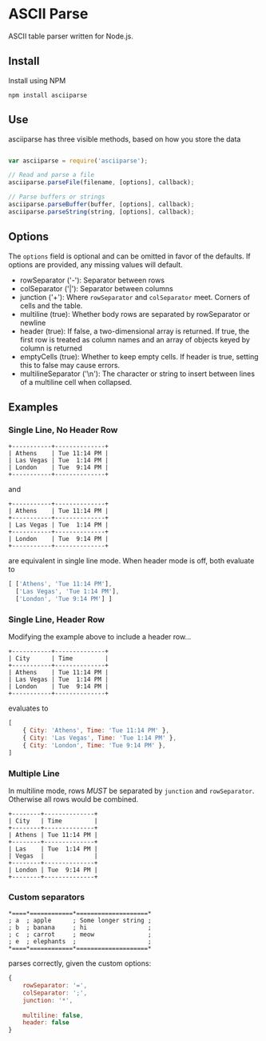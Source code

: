 # ASCII Parse

ASCII table parser written for Node.js.

## Install

Install using NPM

``` Shell
npm install asciiparse
```

## Use

asciiparse has three visible methods, based on how you store the data

``` javascript

var asciiparse = require('asciiparse');

// Read and parse a file
asciiparse.parseFile(filename, [options], callback);

// Parse buffers or strings
asciiparse.parseBuffer(buffer, [options], callback);
asciiparse.parseString(string, [options], callback);
```

## Options

The `options` field is optional and can be omitted in favor of the defaults. If options are provided, any missing values will default.

* rowSeparator        ('-'): Separator between rows
* colSeparator        ('|'): Separator between columns
* junction            ('+'): Where `rowSeparator` and `colSeparator` meet. Corners of cells and the table.
* multiline          (true): Whether body rows are separated by rowSeparator or newline
* header             (true): If false, a two-dimensional array is returned. If true, the first row is treated as column names and an array of objects keyed by column is returned
* emptyCells         (true): Whether to keep empty cells. If header is true, setting this to false may cause errors.
* multilineSeparator ('\n'): The character or string to insert between lines of a multiline cell when collapsed.

## Examples

### Single Line, No Header Row

```
+-----------+--------------+
| Athens    | Tue 11:14 PM |
| Las Vegas | Tue  1:14 PM |
| London    | Tue  9:14 PM |
+-----------+--------------+
```

and 

```
+-----------+--------------+
| Athens    | Tue 11:14 PM |
+-----------+--------------+
| Las Vegas | Tue  1:14 PM |
+-----------+--------------+
| London    | Tue  9:14 PM |
+-----------+--------------+
```

are equivalent in single line mode. When header mode is off, both evaluate to

``` javascript
[ ['Athens', 'Tue 11:14 PM'],
  ['Las Vegas', 'Tue 1:14 PM'],
  ['London', 'Tue 9:14 PM'] ]
```

### Single Line, Header Row

Modifying the example above to include a header row...

```
+-----------+--------------+
| City      | Time         |
+-----------+--------------+
| Athens    | Tue 11:14 PM |
| Las Vegas | Tue  1:14 PM |
| London    | Tue  9:14 PM |
+-----------+--------------+
```

evaluates to

``` javascript
[
	{ City: 'Athens', Time: 'Tue 11:14 PM' },
	{ City: 'Las Vegas', Time: 'Tue 1:14 PM' },
	{ City: 'London', Time: 'Tue 9:14 PM' },
]
```

### Multiple Line

In multiline mode, rows _MUST_ be separated by `junction` and `rowSeparator`. Otherwise all rows would be combined.


```
+--------+--------------+
| City   | Time         |
+--------+--------------+
| Athens | Tue 11:14 PM |
+--------+--------------+
| Las    | Tue  1:14 PM |
| Vegas  |              |
+--------+--------------+
| London | Tue  9:14 PM |
+--------+--------------+
```

### Custom separators

```
*====*============*====================*
; a  ; apple      ; Some longer string ;
; b  ; banana     ; hi                 ;
; c  ; carrot     ; meow               ;
; e  ; elephants  ;                    ;
*====*============*====================*
```

parses correctly, given the custom options:

``` javascript
{
	rowSeparator: '=',
	colSeparator: ';',
	junction: '*',
	
	multiline: false,
	header: false
}
```
